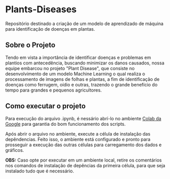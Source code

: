 # Plants-Diseases
Repositório destinado a criação de um modelo de aprendizado de máquina para identificação de doenças em plantas.

## Sobre o Projeto
Tendo em vista a importância de identificar doenças e problemas em plantios com antecedência, buscando minimizar os danos causados, nossa equipe embarcou no projeto "Plant Disease", que consiste no desenvolvimento de um modelo Machine Learning o qual realiza o processamento de imagens de folhas e plantas, a fim de identificação de doenças como ferrugem, oídio e outras, trazendo o grande benefício do tempo para grandes e pequenos agricultores.

## Como executar o projeto
Para execução do arquivo .ipynb, é nessário abrí-lo no ambiente [Colab da Google](https://colab.research.google.com/github/Wildemberg-Projects/Plants-Diseases/blob/main/main.ipynb) para garantia do bom funcionamento dos scripts.  

Após abrir o arquivo no ambiente, execute a célula de instalação das depêndencias. Feito isso, o ambiente está configurado e pronto para prosseguir a execução das outras células para carregamento dos dados e gráficos.  

**OBS:** Caso opte por executar em um ambiente local, retire os comentários nos comandos de instalação de depências da primeira célula, para que seja instalado tudo que é necessário.
